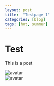 ```yaml
---
layout: post
title:  "Testpage 1"
categories: [blog]
tags: [hot, summer]
---
```

# Test
This is a post


![avatar](/assets/panzertard-sf.jpg)  
![avatar](/elitedangerous-notes/assets/panzertard-sf.jpg)  

